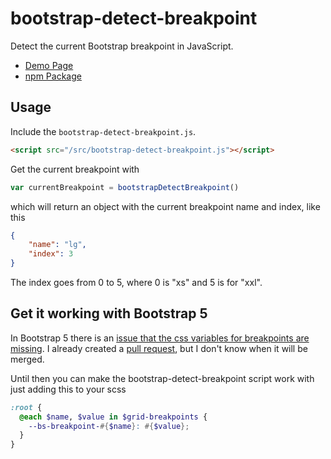 # bootstrap-detect-breakpoint

Detect the current Bootstrap breakpoint in JavaScript.

- [Demo Page](https://shaack.com/projekte/bootstrap-detect-breakpoint/)
- [npm Package](https://www.npmjs.com/package/bootstrap-detect-breakpoint)

## Usage

Include the `bootstrap-detect-breakpoint.js`.

```html
<script src="/src/bootstrap-detect-breakpoint.js"></script>
```

Get the current breakpoint with

```js
var currentBreakpoint = bootstrapDetectBreakpoint() 
```
which will return an object with the current breakpoint name and index,
like this

```json
{
    "name": "lg",
    "index": 3
}
```

The index goes from 0 to 5, where 0 is "xs" and 5 is for "xxl".

## Get it working with Bootstrap 5

In Bootstrap 5 there is an [issue that the css variables for breakpoints are missing](https://github.com/twbs/bootstrap/issues/36094). I already created a [pull request](https://github.com/twbs/bootstrap/pull/36095), but I don't know when it will be merged.

Until then you can make the bootstrap-detect-breakpoint script work with just adding this to your scss
```scss
:root {
  @each $name, $value in $grid-breakpoints {
    --bs-breakpoint-#{$name}: #{$value};
  }
}
```


